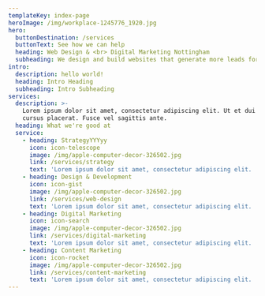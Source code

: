```yaml
---
templateKey: index-page
heroImage: /img/workplace-1245776_1920.jpg
hero:
  buttonDestination: /services
  buttonText: See how we can help
  heading: Web Design & <br> Digital Marketing Nottingham
  subheading: We design and build websites that generate more leads for your business.
intro:
  description: hello world!
  heading: Intro Heading
  subheading: Intro Subheading
services:
  description: >-
    Lorem ipsum dolor sit amet, consectetur adipiscing elit. Ut et dui id ligula
    cursus placerat. Fusce vel sagittis ante.
  heading: What we're good at
  service:
    - heading: StrategyYYYyy
      icon: icon-telescope
      image: /img/apple-computer-decor-326502.jpg
      link: /services/strategy
      text: 'Lorem ipsum dolor sit amet, consectetur adipiscing elit. '
    - heading: Design & Development
      icon: icon-gist
      image: /img/apple-computer-decor-326502.jpg
      link: /services/web-design
      text: 'Lorem ipsum dolor sit amet, consectetur adipiscing elit. '
    - heading: Digital Marketing
      icon: icon-search
      image: /img/apple-computer-decor-326502.jpg
      link: /services/digital-marketing
      text: 'Lorem ipsum dolor sit amet, consectetur adipiscing elit. '
    - heading: Content Marketing
      icon: icon-rocket
      image: /img/apple-computer-decor-326502.jpg
      link: /services/content-marketing
      text: 'Lorem ipsum dolor sit amet, consectetur adipiscing elit. '
---
```


